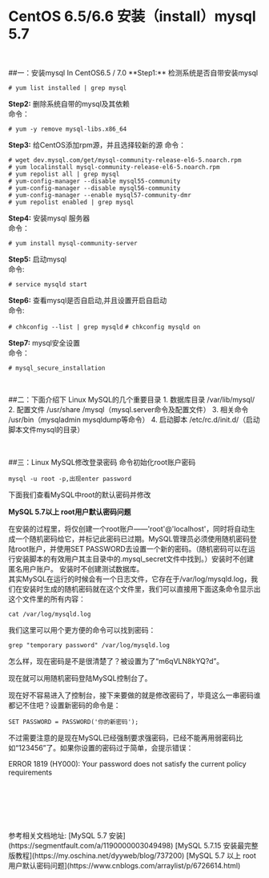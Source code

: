 # CentOS 6.5/6.6 安装（install）mysql 5.7  
<p><br /> </p>  
##一：安装mysql  In CentOS6.5 / 7.0
**Step1:** 检测系统是否自带安装mysql 
 
`# yum list installed | grep mysql`  

**Step2:** 删除系统自带的mysql及其依赖  
命令：

`# yum -y remove mysql-libs.x86_64`  

**Step3:** 给CentOS添加rpm源，并且选择较新的源
命令：

`# wget dev.mysql.com/get/mysql-community-release-el6-5.noarch.rpm`      
`# yum localinstall mysql-community-release-el6-5.noarch.rpm`     
`# yum repolist all | grep mysql`   
`# yum-config-manager --disable mysql55-community`      
`# yum-config-manager --disable mysql56-community`   
`# yum-config-manager --enable mysql57-community-dmr`   
`# yum repolist enabled | grep mysql` 

**Step4:** 安装mysql 服务器   
命令：

`# yum install mysql-community-server`
  
**Step5:** 启动mysql  
命令:

`# service mysqld start`
  
**Step6:** 查看mysql是否自启动,并且设置开启自启动  
命令:

`# chkconfig --list | grep mysqld`
`# chkconfig mysqld on`
  
**Step7:** mysql安全设置  
命令：

`# mysql_secure_installation`   
<p><br /> </p>
##二：下面介绍下 Linux MySQL的几个重要目录  
1. 数据库目录  
/var/lib/mysql/
2. 配置文件  
/usr/share /mysql（mysql.server命令及配置文件）
3. 相关命令  
/usr/bin（mysqladmin mysqldump等命令）
4. 启动脚本  
/etc/rc.d/init.d/（启动脚本文件mysql的目录）
<p><br /> </p>
##三：Linux MySQL修改登录密码  
命令初始化root账户密码 

`mysql -u root -p,出现enter password`  
  
 
下面我们查看MySQL中root的默认密码并修改

**MySQL 5.7以上 root用户默认密码问题**  

在安装的过程里，将仅创建一个root账户——'root'@'localhost'，同时将自动生成一个随机密码给它，并标记此密码已过期。MySQL管理员必须使用随机密码登陆root账户，并使用SET PASSWORD去设置一个新的密码。（随机密码可以在运行安装脚本的有效用户其主目录中的.mysql_secret文件中找到。）安装时不创建匿名用户账户。 安装时不创建测试数据库。    
其实MySQL在运行的时候会有一个日志文件，它存在于/var/log/mysqld.log，我们在安装时生成的随机密码就在这个文件里，我们可以直接用下面这条命令显示出这个文件里的所有内容：

`cat /var/log/mysqld.log`

我们这里可以用个更方便的命令可以找到密码：

`grep "temporary password" /var/log/mysqld.log`  

怎么样，现在密码是不是很清楚了？被设置为了“m6qVLN8kYQ?d”。

现在就可以用随机密码登陆MySQL控制台了。


现在好不容易进入了控制台，接下来要做的就是修改密码了，毕竟这么一串密码谁都记不住吧？设置新密码的命令是：

`SET PASSWORD = PASSWORD('你的新密码');`

不过需要注意的是现在MySQL已经强制要求强密码，已经不能再用弱密码比如“123456”了。如果你设置的密码过于简单，会提示错误：

ERROR 1819 (HY000): Your password does not satisfy the current policy requirements
<p><br /> </p>



<p><br /> </p>
<p><br /> </p>
参考相关文档地址:  
[MySQL 5.7 安装](https://segmentfault.com/a/1190000003049498)  
[MySQL 5.7.15 安装最完整版教程](https://my.oschina.net/dyyweb/blog/737200)  
[MySQL 5.7 以上 root用户默认密码问题](https://www.cnblogs.com/arraylist/p/6726614.html)

